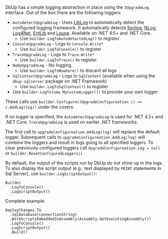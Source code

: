 DbUp has a simple logging abstraction in place using the `IUpgradeLog` interface. Out of the box there are the following loggers:

* `AutodetectUpgradeLog` - Uses [LibLog](https://github.com/damianh/LibLog) to automatically detect the configured logging framework. It automatically detects [Serilog](https://serilog.net/), [NLog](http://nlog-project.org/), [Log4Net](https://logging.apache.org/log4net/), [EntLib](https://msdn.microsoft.com/en-us/library/ff648951.aspx) and [Loupe](https://onloupe.com/). Available on .NET 4.5+ and .NET Core.
    - Use `builder.LogToAutodetectedLog()` to register
* `ConsoleUpgradeLog` - Logs to `Console.Write*`
    - Use `builder.LogToConsole()` to register
* `TraceUpgradeLog` - Logs to `Trace.Write*`
    - Use `builder.LogToTrace()` to register
* `NoOpUpgradeLog` - No logging
    - Use `builder.LogToNowhere()` to discard all logs
* `SqlContextUpgradeLog` - Logs to `SqlContext` (available when using the `dbup-sqlserver` package on .NET Framework)
    - Use `builder.LogToSqlContext()` to register
* Use `builder.LogTo(new MyCustomLogger())` to provide your own logger

These calls use `builder.Configure((UpgradeConfigureation c) => c.AddLog(log))` under the covers.

If no logger is specified, the `AutodetectUpgradeLog` is used for .NET 4.5+ and .NET Core. `TraceUpgradeLog` is used on earlier .NET frameworks.

The first call to `upgradeConfigureation.AddLog(log)` will replace the default logger. Subsequent calls to `upgradeConfigureation.AddLog(log)` will combine the loggers and result in logs going to all specified loggers. To clear previously configured loggers call `UpgradeConfigureation.Log = null` or `builder.ResetConfiguredLoggers()`.

By default, the output of the scripts run by DbUp do not show up in the logs. To also display the script output (e.g.: text displayed by `PRINT` statements in Sql Server), use `builder.LogScriptOutput()`:

    Builder
      .LogToConsole()
      .LogScriptOutput()

Complete example:

    DeployChanges.To
      .SqlDatabase(connectionString)
      .WithScriptsEmbeddedInAssembly(Assembly.GetExecutingAssembly())
      .LogToConsole()
      .LogScriptOutput()
      .Build()


